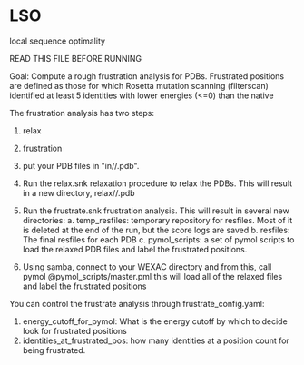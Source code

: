 # LSO
local sequence optimality


READ THIS FILE BEFORE RUNNING

Goal: Compute a rough frustration analysis for PDBs. Frustrated positions
are defined as those for which Rosetta mutation scanning (filterscan)
identified at least 5 identities with lower energies (<=0) than the native

The frustration analysis has two steps:
1. relax
2. frustration

1. put your PDB files in "in/<my dir>/<PDB>.pdb".
2. Run the relax.snk relaxation procedure to relax the PDBs. This
   will result in a new directory, relax/<my dir>/<PDB>.pdb
3. Run the frustrate.snk frustration analysis. This will result in several
   new directories:
   a. temp_resfiles: temporary repository for resfiles. Most of it is deleted
      at the end of the run, but the score logs are saved
   b. resfiles: The final resfiles for each PDB
   c. pymol_scripts: a set of pymol scripts to load the relaxed PDB files
      and label the frustrated positions.
4. Using samba, connect to your WEXAC directory and from this, call
   pymol @pymol_scripts/master.pml
   this will load all of the relaxed files and label the frustrated positions

You can control the frustrate analysis through frustrate_config.yaml:
1. energy_cutoff_for_pymol: What is the energy cutoff by which to decide look
   for frustrated positions
2. identities_at_frustrated_pos: how many identities at a position count for
   being frustrated.
